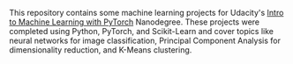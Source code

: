 This repository contains some machine learning projects for Udacity's [Intro to Machine Learning with PyTorch](https://www.udacity.com/course/intro-to-machine-learning-nanodegree--nd229) Nanodegree. These projects were completed using Python, PyTorch, and Scikit-Learn and cover topics like neural networks for image classification, Principal Component Analysis for dimensionality reduction, and K-Means clustering.
